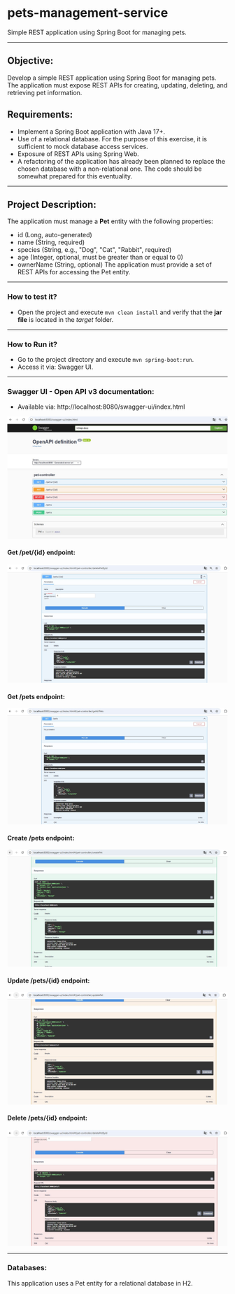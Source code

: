 # pets-management-service
Simple REST application using Spring Boot for managing pets. 

****

## Objective:
Develop a simple REST application using Spring Boot for managing pets. The
application must expose REST APIs for creating, updating, deleting, and retrieving pet
information.

## Requirements:

- Implement a Spring Boot application with Java 17+.
- Use of a relational database. For the purpose of this exercise, it is sufficient to mock
database access services.
- Exposure of REST APIs using Spring Web.
- A refactoring of the application has already been planned to replace the chosen
  database with a non-relational one. The code should be somewhat prepared for this
  eventuality.

****

## Project Description:
The application must manage a **Pet** entity with the following properties:
- id (Long, auto-generated)
- name (String, required)
- species (String, e.g., "Dog", "Cat", "Rabbit", required)
- age (Integer, optional, must be greater than or equal to 0)
- ownerName (String, optional)
The application must provide a set of REST APIs for accessing the Pet entity.

****

### How to test it?

- Open the project and execute ``` mvn clean install ``` and verify that the **jar file** is located in the *target* folder.

******

### How to Run it?

- Go to the project directory and execute ``` mvn spring-boot:run ```.
- Access it via: Swagger UI.

******

### Swagger UI - Open API v3 documentation:

- Available via: http://localhost:8080/swagger-ui/index.html

![openapi.jpg](src%2Fdocs%2Fopenapi%2Fopenapi.jpg)

#### Get /pet/{id} endpoint:

![getpetsbyidendpoint.jpg](src%2Fdocs%2Fopenapi%2Fgetpetsbyidendpoint.jpg)

#### Get /pets endpoint:

![getpetsendpoint.jpg](src%2Fdocs%2Fopenapi%2Fgetpetsendpoint.jpg)

#### Create /pets endpoint:

![createpetendpoint.jpg](src%2Fdocs%2Fopenapi%2Fcreatepetendpoint.jpg)

#### Update /pets/{id} endpoint:

![updatepetendpoint.jpg](src%2Fdocs%2Fopenapi%2Fupdatepetendpoint.jpg)

#### Delete /pets/{id} endpoint:

![deletepetendpoint.jpg](src%2Fdocs%2Fopenapi%2Fdeletepetendpoint.jpg)

****

### Databases:
This application uses a Pet entity for a relational database in H2.